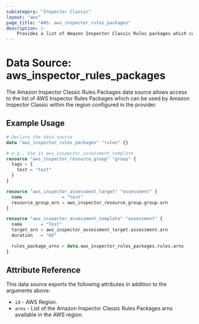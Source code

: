 ```yaml
---
subcategory: "Inspector Classic"
layout: "aws"
page_title: "AWS: aws_inspector_rules_packages"
description: |-
    Provides a list of Amazon Inspector Classic Rules packages which can be used by Amazon Inspector Classic.
---
```


# Data Source: aws_inspector_rules_packages

The Amazon Inspector Classic Rules Packages data source allows access to the list of AWS
Inspector Rules Packages which can be used by Amazon Inspector Classic within the region
configured in the provider.

## Example Usage

```terraform
# Declare the data source
data "aws_inspector_rules_packages" "rules" {}

# e.g., Use in aws_inspector_assessment_template
resource "aws_inspector_resource_group" "group" {
  tags = {
    test = "test"
  }
}

resource "aws_inspector_assessment_target" "assessment" {
  name               = "test"
  resource_group_arn = aws_inspector_resource_group.group.arn
}

resource "aws_inspector_assessment_template" "assessment" {
  name       = "Test"
  target_arn = aws_inspector_assessment_target.assessment.arn
  duration   = "60"

  rules_package_arns = data.aws_inspector_rules_packages.rules.arns
}
```

## Attribute Reference

This data source exports the following attributes in addition to the arguments above:

* `id` - AWS Region.
* `arns` - List of the Amazon Inspector Classic Rules Packages arns available in the AWS region.
